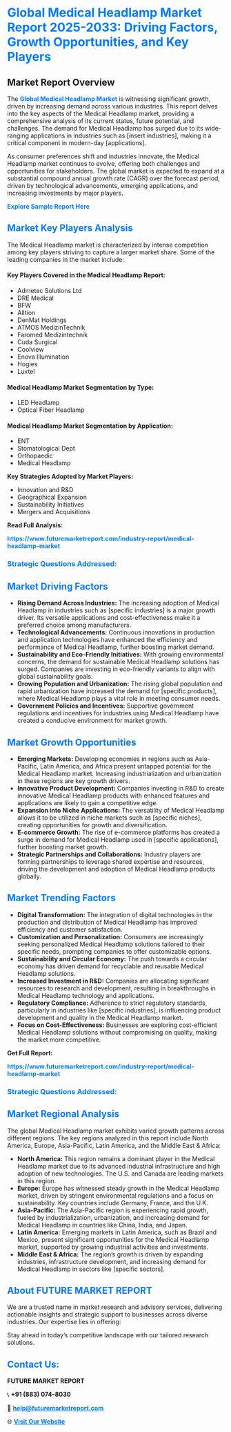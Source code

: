 <h1 style="color: #007BFF;">Global Medical Headlamp Market Report 2025-2033: Driving Factors, Growth Opportunities, and Key Players</h1>

<section id="overview">
<h2>Market Report Overview</h2>
<p>The <a href="https://www.futuremarketreport.com/industry-report/medical-headlamp-market" style="color: #007BFF; text-decoration: none;"><strong>Global Medical Headlamp Market</strong></a> is witnessing significant growth, driven by increasing demand across various industries. This report delves into the key aspects of the Medical Headlamp market, providing a comprehensive analysis of its current status, future potential, and challenges. The demand for Medical Headlamp has surged due to its wide-ranging applications in industries such as [insert industries], making it a critical component in modern-day [applications].</p>
<p>As consumer preferences shift and industries innovate, the Medical Headlamp market continues to evolve, offering both challenges and opportunities for stakeholders. The global market is expected to expand at a substantial compound annual growth rate (CAGR) over the forecast period, driven by technological advancements, emerging applications, and increasing investments by major players.</p>
</section>

<section id="overview">
<p><a href="https://www.futuremarketreport.com/request-sample/reportId=125417" style="color: #007BFF; text-decoration: none;"><strong>Explore Sample Report Here</strong></a></p>
</section>

<section id="key-players">
<h2 style="color: #007BFF;">Market Key Players Analysis</h2>
<p>The Medical Headlamp market is characterized by intense competition among key players striving to capture a larger market share. Some of the leading companies in the market include:</p>
<h4>Key Players Covered in the Medical Headlamp Report:</h4>
<ul><li>Admetec Solutions Ltd</li><li>DRE Medical</li><li>BFW</li><li>Alltion</li><li>DenMat Holdings</li><li>ATMOS MedizinTechnik</li><li>Faromed Medizintechnik</li><li>Cuda Surgical</li><li>Coolview</li><li>Enova Illumination</li><li>Hogies</li><li>Luxtel</li></ul>
<h4>Medical Headlamp Market Segmentation by Type:</h4>
<ul><li>LED Headlamp</li><li>Optical Fiber Headlamp</li></ul>

<h4>Medical Headlamp Market Segmentation by Application:</h4>
<ul><li>ENT</li><li>Stomatological Dept</li><li>Orthopaedic</li><li>Medical Headlamp</li></ul>
<p><strong>Key Strategies Adopted by Market Players:</strong></p>
<ul>
<li>Innovation and R&D</li>
<li>Geographical Expansion</li>
<li>Sustainability Initiatives</li>
<li>Mergers and Acquisitions</li>
</ul>
</section>

<section>
<p><strong>Read Full Analysis: </strong></p><a href="https://www.futuremarketreport.com/industry-report/medical-headlamp-market" style="color: #007BFF; text-decoration: none;"><strong>https://www.futuremarketreport.com/industry-report/medical-headlamp-market</strong></a>
<h3 style="color: #007BFF;">Strategic Questions Addressed:</h3>
</section>

<section id="driving-factors">
<h2 style="color: #007BFF;">Market Driving Factors</h2>
<ul>
<li><strong>Rising Demand Across Industries:</strong> The increasing adoption of Medical Headlamp in industries such as [specific industries] is a major growth driver. Its versatile applications and cost-effectiveness make it a preferred choice among manufacturers.</li>
<li><strong>Technological Advancements:</strong> Continuous innovations in production and application technologies have enhanced the efficiency and performance of Medical Headlamp, further boosting market demand.</li>
<li><strong>Sustainability and Eco-Friendly Initiatives:</strong> With growing environmental concerns, the demand for sustainable Medical Headlamp solutions has surged. Companies are investing in eco-friendly variants to align with global sustainability goals.</li>
<li><strong>Growing Population and Urbanization:</strong> The rising global population and rapid urbanization have increased the demand for [specific products], where Medical Headlamp plays a vital role in meeting consumer needs.</li>
<li><strong>Government Policies and Incentives:</strong> Supportive government regulations and incentives for industries using Medical Headlamp have created a conducive environment for market growth.</li>
</ul>
</section>

<section id="growth-opportunities">
<h2 style="color: #007BFF;">Market Growth Opportunities</h2>
<ul>
<li><strong>Emerging Markets:</strong> Developing economies in regions such as Asia-Pacific, Latin America, and Africa present untapped potential for the Medical Headlamp market. Increasing industrialization and urbanization in these regions are key growth drivers.</li>
<li><strong>Innovative Product Development:</strong> Companies investing in R&D to create innovative Medical Headlamp products with enhanced features and applications are likely to gain a competitive edge.</li>
<li><strong>Expansion into Niche Applications:</strong> The versatility of Medical Headlamp allows it to be utilized in niche markets such as [specific niches], creating opportunities for growth and diversification.</li>
<li><strong>E-commerce Growth:</strong> The rise of e-commerce platforms has created a surge in demand for Medical Headlamp used in [specific applications], further boosting market growth.</li>
<li><strong>Strategic Partnerships and Collaborations:</strong> Industry players are forming partnerships to leverage shared expertise and resources, driving the development and adoption of Medical Headlamp products globally.</li>
</ul>
</section>

<section id="trending-factors">
<h2 style="color: #007BFF;">Market Trending Factors</h2>
<ul>
<li><strong>Digital Transformation:</strong> The integration of digital technologies in the production and distribution of Medical Headlamp has improved efficiency and customer satisfaction.</li>
<li><strong>Customization and Personalization:</strong> Consumers are increasingly seeking personalized Medical Headlamp solutions tailored to their specific needs, prompting companies to offer customizable options.</li>
<li><strong>Sustainability and Circular Economy:</strong> The push towards a circular economy has driven demand for recyclable and reusable Medical Headlamp solutions.</li>
<li><strong>Increased Investment in R&D:</strong> Companies are allocating significant resources to research and development, resulting in breakthroughs in Medical Headlamp technology and applications.</li>
<li><strong>Regulatory Compliance:</strong> Adherence to strict regulatory standards, particularly in industries like [specific industries], is influencing product development and quality in the Medical Headlamp market.</li>
<li><strong>Focus on Cost-Effectiveness:</strong> Businesses are exploring cost-efficient Medical Headlamp solutions without compromising on quality, making the market more competitive.</li>
</ul>
</section>

<section>
<p><strong>Get Full Report: </strong></p><a href="https://www.futuremarketreport.com/industry-report/medical-headlamp-market" style="color: #007BFF; text-decoration: none;"><strong>https://www.futuremarketreport.com/industry-report/medical-headlamp-market</strong></a>
<h3 style="color: #007BFF;">Strategic Questions Addressed:</h3>
</section>


<section id="regional-analysis">
<h2 style="color: #007BFF;">Market Regional Analysis</h2>
<p>The global Medical Headlamp market exhibits varied growth patterns across different regions. The key regions analyzed in this report include North America, Europe, Asia-Pacific, Latin America, and the Middle East & Africa:</p>
<ul>
<li><strong>North America:</strong> This region remains a dominant player in the Medical Headlamp market due to its advanced industrial infrastructure and high adoption of new technologies. The U.S. and Canada are leading markets in this region.</li>
<li><strong>Europe:</strong> Europe has witnessed steady growth in the Medical Headlamp market, driven by stringent environmental regulations and a focus on sustainability. Key countries include Germany, France, and the U.K.</li>
<li><strong>Asia-Pacific:</strong> The Asia-Pacific region is experiencing rapid growth, fueled by industrialization, urbanization, and increasing demand for Medical Headlamp in countries like China, India, and Japan.</li>
<li><strong>Latin America:</strong> Emerging markets in Latin America, such as Brazil and Mexico, present significant opportunities for the Medical Headlamp market, supported by growing industrial activities and investments.</li>
<li><strong>Middle East & Africa:</strong> The region’s growth is driven by expanding industries, infrastructure development, and increasing demand for Medical Headlamp in sectors like [specific sectors].</li>
</ul>
</section>

<footer>
<h2 style="color: #007BFF;">About FUTURE MARKET REPORT</h2>
<p>We are a trusted name in market research and advisory services, delivering actionable insights and strategic support to businesses across diverse industries. Our expertise lies in offering:</p>

<p>Stay ahead in today’s competitive landscape with our tailored research solutions.</p>

<h2 style="color: #007BFF;">Contact Us:</h2>
<p><strong>FUTURE MARKET REPORT</strong></p>
<p>📞 <strong>+91 (883) 074-8030</strong></p>
<p>📧 <strong><a href="mailto:help@futuremarketreport.com" style="color: #007BFF;">help@futuremarketreport.com</a></strong></p>
<p>🌐 <strong><a href="https://www.futuremarketreport.com/" style="color: #007BFF;">Visit Our Website</a></strong></p>
</footer>